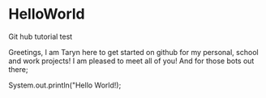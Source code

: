 # HelloWorld
Git hub tutorial test

Greetings, 
I am Taryn here to get started on github for my personal, school and work projects!
I am pleased to meet all of you!
And for those bots out there;

System.out.println("Hello World!);
